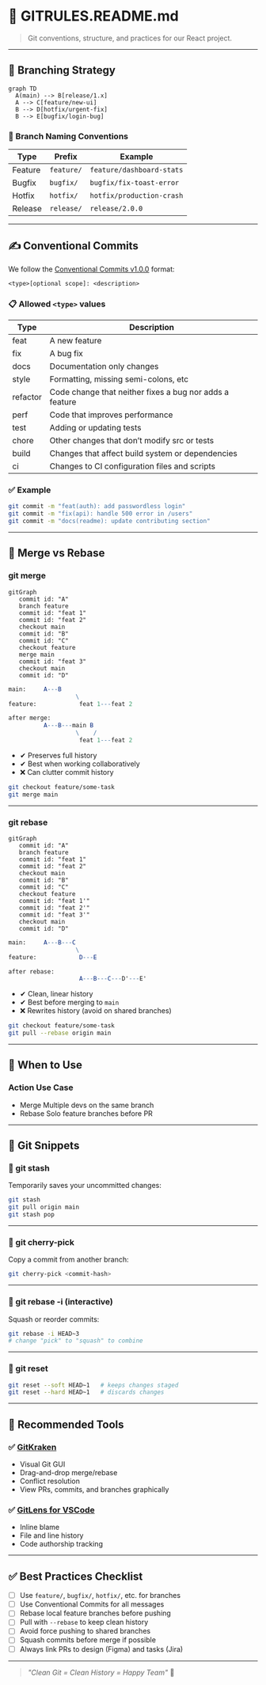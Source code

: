 # 📘 GITRULES.README.md

> Git conventions, structure, and practices for our React project.

---

## 🧭 Branching Strategy

```mermaid
graph TD
  A(main) --> B[release/1.x]
  A --> C[feature/new-ui]
  B --> D[hotfix/urgent-fix]
  B --> E[bugfix/login-bug]
```

### 📌 Branch Naming Conventions

| Type    | Prefix     | Example                   |
| ------- | ---------- | ------------------------- |
| Feature | `feature/` | `feature/dashboard-stats` |
| Bugfix  | `bugfix/`  | `bugfix/fix-toast-error`  |
| Hotfix  | `hotfix/`  | `hotfix/production-crash` |
| Release | `release/` | `release/2.0.0`           |

---

## ✍️ Conventional Commits

We follow the [Conventional Commits v1.0.0](https://www.conventionalcommits.org/en/v1.0.0/#summary) format:

```
<type>[optional scope]: <description>
```

### 📋 Allowed `<type>` values

| Type     | Description                                             |
| -------- | ------------------------------------------------------- |
| feat     | A new feature                                           |
| fix      | A bug fix                                               |
| docs     | Documentation only changes                              |
| style    | Formatting, missing semi-colons, etc                    |
| refactor | Code change that neither fixes a bug nor adds a feature |
| perf     | Code that improves performance                          |
| test     | Adding or updating tests                                |
| chore    | Other changes that don’t modify src or tests            |
| build    | Changes that affect build system or dependencies        |
| ci       | Changes to CI configuration files and scripts           |

### ✅ Example

```bash
git commit -m "feat(auth): add passwordless login"
git commit -m "fix(api): handle 500 error in /users"
git commit -m "docs(readme): update contributing section"
```

---

## 🔁 Merge vs Rebase

### git merge

```mermaid
gitGraph
   commit id: "A"
   branch feature
   commit id: "feat 1"
   commit id: "feat 2"
   checkout main
   commit id: "B"
   commit id: "C"
   checkout feature
   merge main
   commit id: "feat 3"
   checkout main
   commit id: "D"
```

```mathematica
main:     A---B
                   \
feature:            feat 1---feat 2

after merge:
          A---B---main B
                   \    /
                    feat 1---feat 2

```

- ✔ Preserves full history
- ✔ Best when working collaboratively
- ❌ Can clutter commit history

```bash
git checkout feature/some-task
git merge main
```

---

### git rebase

```mermaid
gitGraph
   commit id: "A"
   branch feature
   commit id: "feat 1"
   commit id: "feat 2"
   checkout main
   commit id: "B"
   commit id: "C"
   checkout feature
   commit id: "feat 1'"
   commit id: "feat 2'"
   commit id: "feat 3'"
   checkout main
   commit id: "D"
```

```mathematica
main:     A---B---C
                   \
feature:            D---E

after rebase:
                    A---B---C---D'---E'

```

- ✔ Clean, linear history
- ✔ Best before merging to `main`
- ❌ Rewrites history (avoid on shared branches)

```bash
git checkout feature/some-task
git pull --rebase origin main
```

---

## 🧠 When to Use

### Action Use Case

- Merge Multiple devs on the same branch
- Rebase Solo feature branches before PR

---

## 🧩 Git Snippets

### 🧙 git stash

Temporarily saves your uncommitted changes:

```bash
git stash
git pull origin main
git stash pop
```

---

### 🍒 git cherry-pick

Copy a commit from another branch:

```bash
git cherry-pick <commit-hash>
```

---

### 🔂 git rebase -i (interactive)

Squash or reorder commits:

```bash
git rebase -i HEAD~3
# change "pick" to "squash" to combine
```

---

### 🧽 git reset

```bash
git reset --soft HEAD~1   # keeps changes staged
git reset --hard HEAD~1   # discards changes
```

---

## 🔧 Recommended Tools

### ✅ [GitKraken](https://www.gitkraken.com/)

- Visual Git GUI
- Drag-and-drop merge/rebase
- Conflict resolution
- View PRs, commits, and branches graphically

### ✅ [GitLens for VSCode](https://gitlens.amod.io/)

- Inline blame
- File and line history
- Code authorship tracking

---

## ✅ Best Practices Checklist

- [ ] Use `feature/`, `bugfix/`, `hotfix/`, etc. for branches
- [ ] Use Conventional Commits for all messages
- [ ] Rebase local feature branches before pushing
- [ ] Pull with `--rebase` to keep clean history
- [ ] Avoid force pushing to shared branches
- [ ] Squash commits before merge if possible
- [ ] Always link PRs to design (Figma) and tasks (Jira)

---

> _"Clean Git = Clean History = Happy Team"_ 🎯
